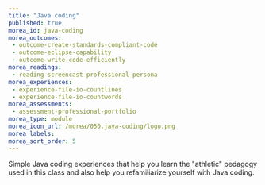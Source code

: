 ```yaml
---
title: "Java coding"
published: true
morea_id: java-coding
morea_outcomes:
 - outcome-create-standards-compliant-code
 - outcome-eclipse-capability
 - outcome-write-code-efficiently
morea_readings:
 - reading-screencast-professional-persona
morea_experiences:
 - experience-file-io-countlines
 - experience-file-io-countwords
morea_assessments:
 - assessment-professional-portfolio
morea_type: module
morea_icon_url: /morea/050.java-coding/logo.png
morea_labels:
morea_sort_order: 5
---
```


Simple Java coding experiences that help you learn the "athletic" pedagogy used in this class and also help you refamiliarize
yourself with Java coding. 



